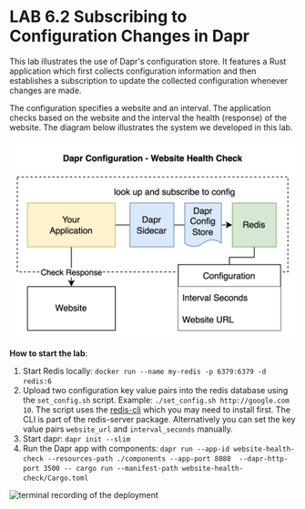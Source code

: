 # LAB 6.2 Subscribing to Configuration Changes in Dapr

This lab illustrates the use of Dapr's configuration store. It features a Rust application which first collects configuration information and then establishes a subscription to update the collected configuration whenever changes are made.

The configuration specifies a website and an interval. The application checks based on the website and the interval the health (response) of the website. The diagram below illustrates the system we developed in this lab.

![architecture](06-02-dapr-training.drawio.png)

**How to start the lab**:
1. Start Redis locally: `docker run --name my-redis -p 6379:6379 -d redis:6`
2. Upload two configuration key value pairs into the redis database using the `set_config.sh` script. Example: `./set_config.sh http://google.com 10`. The script uses the [redis-cli](https://redis.io/docs/connect/cli/) which you may need to install first. The CLI is part of the redis-server package. Alternatively you can set the key value pairs `website_url` and `interval_seconds` manually.
3. Start dapr: `dapr init --slim`
4. Run the Dapr app with components: `dapr run --app-id website-health-check --resources-path ./components --app-port 8080  --dapr-http-port 3500 -- cargo run --manifest-path website-health-check/Cargo.toml`

![terminal recording of the deployment](terminal-recording.gif)
